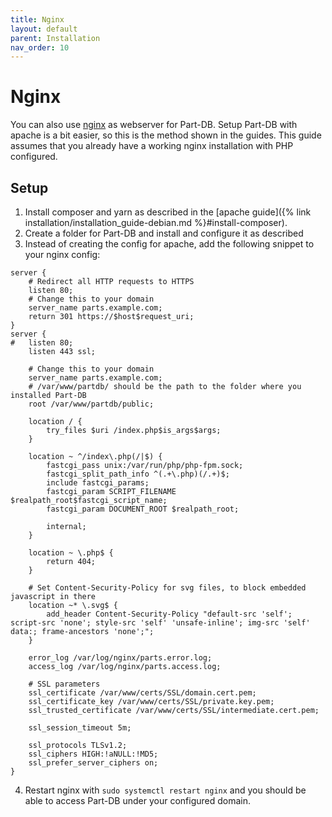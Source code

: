 ```yaml
---
title: Nginx
layout: default
parent: Installation
nav_order: 10
---
```


# Nginx

You can also use [nginx](https://www.nginx.com/) as webserver for Part-DB. Setup Part-DB with apache is a bit easier, so
this is the method shown in the guides. This guide assumes that you already have a working nginx installation with PHP
configured.

## Setup

1. Install composer and yarn as described in the [apache guide]({% link installation/installation_guide-debian.md
   %}#install-composer).
2. Create a folder for Part-DB and install and configure it as described
3. Instead of creating the config for apache, add the following snippet to your nginx config:

```nginx
server {
    # Redirect all HTTP requests to HTTPS
    listen 80;
    # Change this to your domain
    server_name parts.example.com;
    return 301 https://$host$request_uri;
}
server {
#   listen 80;
    listen 443 ssl;
    
    # Change this to your domain
    server_name parts.example.com;
    # /var/www/partdb/ should be the path to the folder where you installed Part-DB
    root /var/www/partdb/public;

    location / {
        try_files $uri /index.php$is_args$args;
    }

    location ~ ^/index\.php(/|$) {
        fastcgi_pass unix:/var/run/php/php-fpm.sock;
        fastcgi_split_path_info ^(.+\.php)(/.+)$;
        include fastcgi_params;
        fastcgi_param SCRIPT_FILENAME $realpath_root$fastcgi_script_name;
        fastcgi_param DOCUMENT_ROOT $realpath_root;

        internal;
    }

    location ~ \.php$ {
        return 404;
    }
    
    # Set Content-Security-Policy for svg files, to block embedded javascript in there
    location ~* \.svg$ {
        add_header Content-Security-Policy "default-src 'self'; script-src 'none'; style-src 'self' 'unsafe-inline'; img-src 'self' data:; frame-ancestors 'none';";
    }

    error_log /var/log/nginx/parts.error.log;
    access_log /var/log/nginx/parts.access.log;

    # SSL parameters
    ssl_certificate /var/www/certs/SSL/domain.cert.pem;
    ssl_certificate_key /var/www/certs/SSL/private.key.pem;
    ssl_trusted_certificate /var/www/certs/SSL/intermediate.cert.pem;

    ssl_session_timeout 5m;

    ssl_protocols TLSv1.2;
    ssl_ciphers HIGH:!aNULL:!MD5;
    ssl_prefer_server_ciphers on;
}
```

4. Restart nginx with `sudo systemctl restart nginx` and you should be able to access Part-DB under your configured
   domain.